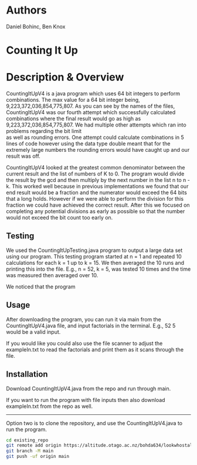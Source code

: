 # Authors

Daniel Bohinc, Ben Knox

# Counting It Up


# Description & Overview
CountingItUpV4 is a java program which uses 64 bit integers to perform combinations. 
The max value for a 64 bit integer being, 9,223,372,036,854,775,807. As you can see by the names of the files,
CountingItUpV4 was our fourth attempt which successfully calculated combinations where the final result would go as 
high as 9,223,372,036,854,775,807. We had multiple other attempts which ran into problems regarding the bit limit  
as well as rounding errors. One attempt could calculate combinations in 5 lines of code however using the data type double meant that
for the extremely large numbers the rounding errors would have caught up and our result was off. 

CountingItUpV4 looked at the greatest common denominator between the current result and the list of numbers of K to 0. The program would divide the result by the gcd and then multiply by the next number in the list n to n - k.
This worked well because in previous implementations we found that our end result would be a fraction and the numerator would exceed the 64 bits that a long holds. 
However if we were able to perform the division for this fraction we could have achieved the correct result. After this we focused on completing any potential divisions as early as possible so that the number would not exceed the bit count too early on. 



## Testing

We used the CountingItUpTesting.java program to output a large data set using our program. This testing program started at n = 1 and repeated 10 calculations for each k = 1 up to k = 15. We then averaged the 10 runs and printing this into the file. E.g., n = 52, k = 5, was tested 10 times and the time was measured then averaged over 10.

We noticed that the program 

## Usage

After downloading the program, you can run it via main from the CountingItUpV4.java file, and input factorials in the terminal. E.g., 52 5 would be a valid input.

If you would like you could also use the file scanner to adjust the exampleIn.txt to read the factorials and print them as it scans through the file.

## Installation

Download CountingItUpV4.java from the repo and run through main. 

If you want to run the program with file inputs then also download exampleIn.txt from the repo as well.

----

Option two is to clone the repository, and use the CountingItUpV4.java to run the program.

```bash
cd existing_repo
git remote add origin https://altitude.otago.ac.nz/bohda634/lookwhostalking.git
git branch -M main
git push -uf origin main
```
